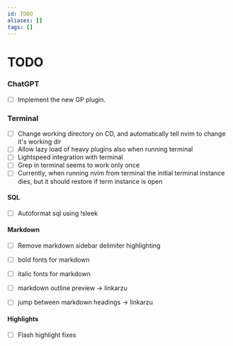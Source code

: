 ```yaml
---
id: TODO
aliases: []
tags: []
---
```

# TODO

### ChatGPT
- [ ] Implement the new GP plugin. 

### Terminal
- [ ] Change working directory on CD, and automatically tell nvim to change it's working dir  
- [ ] Allow lazy load of heavy plugins also when running terminal 
- [ ] Lightspeed integration with terminal 
- [ ] Grep in terminal seems to work only once 
- [ ] Currently, when running nvim from terminal the initial terminal instance dies, but it should restore if term instance is open

#### SQL
- [ ] Autoformat sql using !sleek

#### Markdown
- [ ] Remove markdown sidebar delimiter highlighting
- [ ] bold fonts for markdown
- [ ] italic fonts for markdown 

- [ ] markdown outline preview -> linkarzu
- [ ] jump between markdown headings -> linkarzu

#### Highlights
- [ ] Flash highlight fixes
